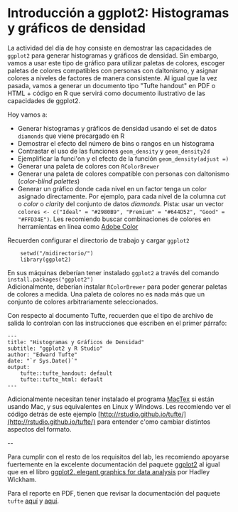 # Introducción a ggplot2: Histogramas y gráficos de densidad

La actividad del día de hoy consiste en demostrar las capacidades de `ggplot2` para generar histogramas y gráficos de densidad. Sin embargo, vamos a usar este tipo de gráfico para utilizar paletas de colores, escoger paletas de colores compatibles con personas con daltonismo, y asignar colores a niveles de factores de manera consistente. 
Al igual que la vez pasada, vamos a generar un documento tipo "Tufte handout" en PDF o HTML + código en R que servirá como documento ilustrativo de las capacidades de ggplot2.

Hoy vamos a:

* Generar histogramas y gráficos de densidad usando el set de datos `diamonds` que viene precargado en R
* Demostrar el efecto del número de bins o rangos en un histograma
* Contrastar el uso de las funciones `geom_density` y  `geom_density2d`
* Ejemplificar la funci'on y el efecto de la función `geom_density(adjust =)`
* Generar una paleta de colores con `RColorBrewer`
* Generar una paleta de colores compatible con personas con daltonismo (*color-blind palettes*)
* Generar un gráfico donde cada nivel en un factor tenga un color asignado directamente. Por ejemplo, para cada nivel de la columna *cut* o *color* o *clarity* del conjunto de datos *diamonds*. Pista: usar un vector `colores <- c("Ideal" = "#2980B9", "Premium" = "#644D52", "Good" = "#FFD34E")`. Les recomiendo buscar combinaciones de colores en herramientas en línea como [Adobe Color](https://color.adobe.com/explore/most-used/?time=all)

Recuerden configurar el directorio de trabajo y cargar `ggplot2`  

		setwd("/midirectorio/")
		library(ggplot2)

En sus máquinas deberían tener instalado `ggplot2` a través del comando `install.packages("ggplot2")`  
Adicionalmente, deberían instalar `RColorBrewer` para poder generar paletas de colores a medida. Una paleta de colores no es nada más que un conjunto de colores arbitrariamente seleccionados.


Con respecto al documento Tufte, recuerden que el tipo de archivo de salida lo controlan con las instrucciones que escriben en el primer párrafo:

	---
	title: "Histogramas y Gráficos de Densidad"
	subtitle: "ggplot2 y R Studio"
	author: "Edward Tufte"
	date: "`r Sys.Date()`"
	output:
		tufte::tufte_handout: default
  		tufte::tufte_html: default
	---

Adicionalmente necesitan tener instalado el programa [MacTex](https://tug.org/mactex/) si están usando Mac, y sus equivalentes en Linux y Windows. Les recomiendo ver el código detrás de este ejemplo [http://rstudio.github.io/tufte/](http://rstudio.github.io/tufte/) para entender c'omo cambiar distintos aspectos del formato.

--

Para cumplir con el resto de los requisitos del lab, les recomiendo apoyarse fuertemente en la excelente documentación del paquete [ggplot2](http://docs.ggplot2.org/current/) al igual que en el libro [ggplot2. elegant graphics for data analysis](https://github.com/bioinf-visual/materiales/raw/master/Wickham.pdf) por Hadley Wickham.  

Para el reporte en PDF, tienen que revisar la documentación del paquete `tufte` [aquí](http://rmarkdown.rstudio.com/tufte_handout_format.html) y [aquí](https://cran.rstudio.com/web/packages/tufte/index.html).  
